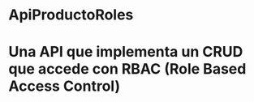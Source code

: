# ApiProductoRoles

# Una API que implementa un CRUD que accede con RBAC (Role Based Access Control)
